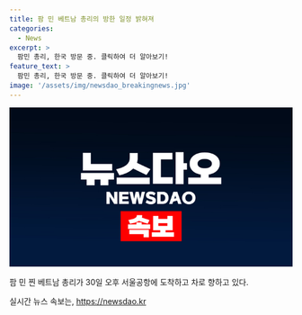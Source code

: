 ```yaml
---
title: 팜 민 베트남 총리의 방한 일정 밝혀져
categories:
  - News
excerpt: >
  팜민 총리, 한국 방문 중. 클릭하여 더 알아보기!
feature_text: >
  팜민 총리, 한국 방문 중. 클릭하여 더 알아보기!
image: '/assets/img/newsdao_breakingnews.jpg'
---
```


<p><img src="/assets/img/newsdao_breakingnews.jpg" alt="implanttips 속보" /></p>

<p data-ke-size="size16">팜 민 찐 베트남 총리가 30일 오후 서울공항에 도착하고 차로 향하고 있다.</p>
실시간 뉴스 속보는, <a href="https://newsdao.kr" rel="dofollow">https://newsdao.kr</a>


